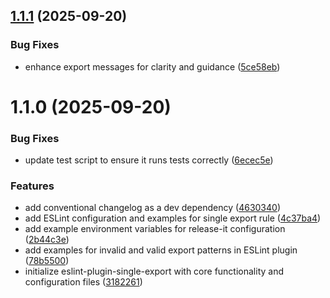 

## [1.1.1](https://github.com/tupe12334/eslint-plugin-single-export/compare/v1.1.0...v1.1.1) (2025-09-20)


### Bug Fixes

* enhance export messages for clarity and guidance ([5ce58eb](https://github.com/tupe12334/eslint-plugin-single-export/commit/5ce58eb255f7fb9513ec6402c6c6964bd080a28a))

# 1.1.0 (2025-09-20)


### Bug Fixes

* update test script to ensure it runs tests correctly ([6ecec5e](https://github.com/tupe12334/eslint-plugin-single-export/commit/6ecec5ed07514bc1cf24b0438f06d750c6c4468c))


### Features

* add conventional changelog as a dev dependency ([4630340](https://github.com/tupe12334/eslint-plugin-single-export/commit/4630340e60496eb716dcd27d61993fccf5b5769b))
* add ESLint configuration and examples for single export rule ([4c37ba4](https://github.com/tupe12334/eslint-plugin-single-export/commit/4c37ba48b5138bf0c35bbcc131be481fb1160648))
* add example environment variables for release-it configuration ([2b44c3e](https://github.com/tupe12334/eslint-plugin-single-export/commit/2b44c3e2a597903ab04c1d2e601de6c1a7ede255))
* add examples for invalid and valid export patterns in ESLint plugin ([78b5500](https://github.com/tupe12334/eslint-plugin-single-export/commit/78b550054c045b26d602fd3f83f932853637dac3))
* initialize eslint-plugin-single-export with core functionality and configuration files ([3182261](https://github.com/tupe12334/eslint-plugin-single-export/commit/31822618cf1f814516fc46380cc650c71d4f1176))
